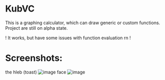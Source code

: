 # KubVC
This is a graphing calculator, which can draw generic or custom functions. 
Project are still on alpha state. 

! It works, but have some issues with function evaluation rn !


# Screenshots:
the hleb (toast)
![image](https://github.com/user-attachments/assets/ff4fffca-c727-4819-b4e0-234ef4bcc2cb)
face
![image](https://github.com/user-attachments/assets/68414ede-360a-4d12-b4cd-8c9db10bd0f4)

